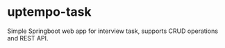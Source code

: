 # uptempo-task
Simple Springboot web app for interview task, supports CRUD operations and REST API.
